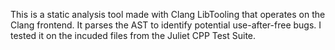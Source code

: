 This is a static analysis tool made with Clang LibTooling that operates on the Clang frontend. It parses the AST to identify potential use-after-free bugs. I tested it on the incuded files from the Juliet CPP Test Suite.
